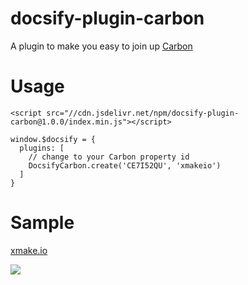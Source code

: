 # docsify-plugin-carbon

A plugin to make you easy to join up [Carbon](https://www.carbonads.net/)

# Usage

```
<script src="//cdn.jsdelivr.net/npm/docsify-plugin-carbon@1.0.0/index.min.js"></script>
```

```
window.$docsify = {
  plugins: [
    // change to your Carbon property id
    DocsifyCarbon.create('CE7I52QU', 'xmakeio')
  ]
}
```

# Sample

[xmake.io](https://xmake.io/#/getting_started)

![](https://cdn.jsdelivr.net/gh/waruqi/docsify-plugin-carbon@master/sample.png)


